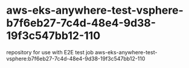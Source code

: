 # aws-eks-anywhere-test-vsphere-b7f6eb27-7c4d-48e4-9d38-19f3c547bb12-110
repository for use with E2E test job aws-eks-anywhere-test-vsphere:b7f6eb27-7c4d-48e4-9d38-19f3c547bb12-110

